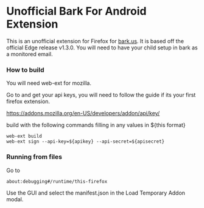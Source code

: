 # Unofficial Bark For Android Extension

This is an unofficial extension for Firefox for [bark.us](http://bark.us). It is based off the official Edge release v1.3.0. You will need to have your child setup in bark as a monitored email.


### How to build 
You will need web-ext for mozilla.

Go to and get your api keys, you will need to follow the guide if its your first firefox extension.

https://addons.mozilla.org/en-US/developers/addon/api/key/

build with the following commands filling in any values in ${this format}

```
web-ext build
web-ext sign --api-key=${apikey} --api-secret=${apisecret}
```

### Running from files
Go to 
```
about:debugging#/runtime/this-firefox
```

Use the GUI and select the manifest.json in the Load Temporary Addon modal.
